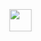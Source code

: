 <div>
 <img src="" title="" alt="" width="40" height="40"/>&nbsp;
</div>
 
 
 
 
 
 
 <!-- ### Maicon Lidemi - São Paulo - Brazil, 27 Years. 🌟 
Análise e desenvolvimento de sistemas: <p>
 
 [instagram](https://www.instagram.com/annderlau/) • [Linkedin](https://www.linkedin.com/in/maiconlidemi/) • [YouTube](https://www.youtube.com/channel/UCASWdZVjjDwVDtTXFna1HXg) 

<div>
  <a href="https://github.com/seu-usuário-aqui">
  <!-- <img height="150em"src="https://github-readme-stats.vercel.app/api/top-langs/?username=Annderlau&layout=compact&langs_count=7&theme=white"/> 
  <img height="150em"src="https://github-readme-stats.vercel.app/api?username=Annderlau&show_icons=true&theme=white&include_all_commits=true&count_private=true"/>
  </div>
-->


